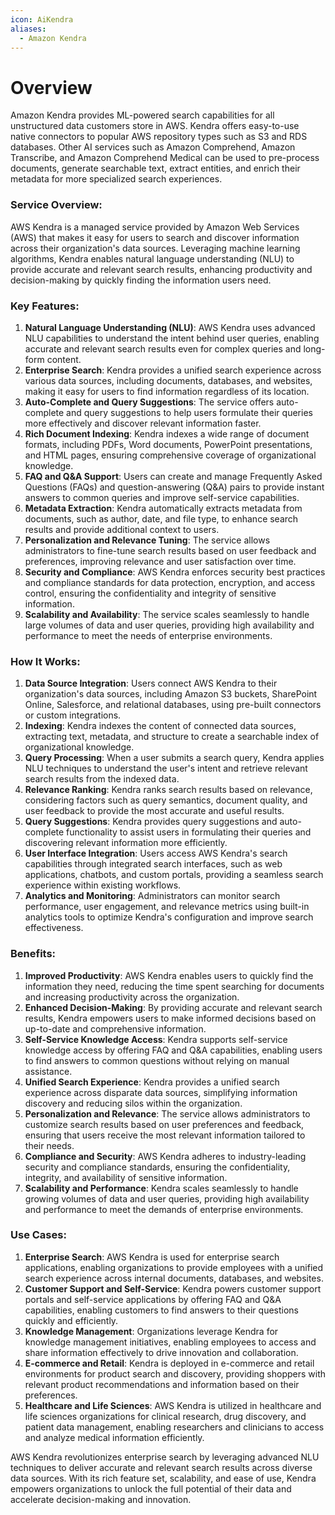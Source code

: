 ```yaml
---
icon: AiKendra
aliases:
  - Amazon Kendra
---
```

# Overview
Amazon Kendra provides ML-powered search capabilities for all unstructured data customers store in AWS. Kendra offers easy-to-use native connectors to popular AWS repository types such as S3 and RDS databases. Other AI services such as Amazon Comprehend, Amazon Transcribe, and Amazon Comprehend Medical can be used to pre-process documents, generate searchable text, extract entities, and enrich their metadata for more specialized search experiences.

### Service Overview:
AWS Kendra is a managed service provided by Amazon Web Services (AWS) that makes it easy for users to search and discover information across their organization's data sources. Leveraging machine learning algorithms, Kendra enables natural language understanding (NLU) to provide accurate and relevant search results, enhancing productivity and decision-making by quickly finding the information users need.

### Key Features:
1. **Natural Language Understanding (NLU)**: AWS Kendra uses advanced NLU capabilities to understand the intent behind user queries, enabling accurate and relevant search results even for complex queries and long-form content.
2. **Enterprise Search**: Kendra provides a unified search experience across various data sources, including documents, databases, and websites, making it easy for users to find information regardless of its location.
3. **Auto-Complete and Query Suggestions**: The service offers auto-complete and query suggestions to help users formulate their queries more effectively and discover relevant information faster.
4. **Rich Document Indexing**: Kendra indexes a wide range of document formats, including PDFs, Word documents, PowerPoint presentations, and HTML pages, ensuring comprehensive coverage of organizational knowledge.
5. **FAQ and Q&A Support**: Users can create and manage Frequently Asked Questions (FAQs) and question-answering (Q&A) pairs to provide instant answers to common queries and improve self-service capabilities.
6. **Metadata Extraction**: Kendra automatically extracts metadata from documents, such as author, date, and file type, to enhance search results and provide additional context to users.
7. **Personalization and Relevance Tuning**: The service allows administrators to fine-tune search results based on user feedback and preferences, improving relevance and user satisfaction over time.
8. **Security and Compliance**: AWS Kendra enforces security best practices and compliance standards for data protection, encryption, and access control, ensuring the confidentiality and integrity of sensitive information.
9. **Scalability and Availability**: The service scales seamlessly to handle large volumes of data and user queries, providing high availability and performance to meet the needs of enterprise environments.

### How It Works:
1. **Data Source Integration**: Users connect AWS Kendra to their organization's data sources, including Amazon S3 buckets, SharePoint Online, Salesforce, and relational databases, using pre-built connectors or custom integrations.
2. **Indexing**: Kendra indexes the content of connected data sources, extracting text, metadata, and structure to create a searchable index of organizational knowledge.
3. **Query Processing**: When a user submits a search query, Kendra applies NLU techniques to understand the user's intent and retrieve relevant search results from the indexed data.
4. **Relevance Ranking**: Kendra ranks search results based on relevance, considering factors such as query semantics, document quality, and user feedback to provide the most accurate and useful results.
5. **Query Suggestions**: Kendra provides query suggestions and auto-complete functionality to assist users in formulating their queries and discovering relevant information more efficiently.
6. **User Interface Integration**: Users access AWS Kendra's search capabilities through integrated search interfaces, such as web applications, chatbots, and custom portals, providing a seamless search experience within existing workflows.
7. **Analytics and Monitoring**: Administrators can monitor search performance, user engagement, and relevance metrics using built-in analytics tools to optimize Kendra's configuration and improve search effectiveness.

### Benefits:
1. **Improved Productivity**: AWS Kendra enables users to quickly find the information they need, reducing the time spent searching for documents and increasing productivity across the organization.
2. **Enhanced Decision-Making**: By providing accurate and relevant search results, Kendra empowers users to make informed decisions based on up-to-date and comprehensive information.
3. **Self-Service Knowledge Access**: Kendra supports self-service knowledge access by offering FAQ and Q&A capabilities, enabling users to find answers to common questions without relying on manual assistance.
4. **Unified Search Experience**: Kendra provides a unified search experience across disparate data sources, simplifying information discovery and reducing silos within the organization.
5. **Personalization and Relevance**: The service allows administrators to customize search results based on user preferences and feedback, ensuring that users receive the most relevant information tailored to their needs.
6. **Compliance and Security**: AWS Kendra adheres to industry-leading security and compliance standards, ensuring the confidentiality, integrity, and availability of sensitive information.
7. **Scalability and Performance**: Kendra scales seamlessly to handle growing volumes of data and user queries, providing high availability and performance to meet the demands of enterprise environments.

### Use Cases:
1. **Enterprise Search**: AWS Kendra is used for enterprise search applications, enabling organizations to provide employees with a unified search experience across internal documents, databases, and websites.
2. **Customer Support and Self-Service**: Kendra powers customer support portals and self-service applications by offering FAQ and Q&A capabilities, enabling customers to find answers to their questions quickly and efficiently.
3. **Knowledge Management**: Organizations leverage Kendra for knowledge management initiatives, enabling employees to access and share information effectively to drive innovation and collaboration.
4. **E-commerce and Retail**: Kendra is deployed in e-commerce and retail environments for product search and discovery, providing shoppers with relevant product recommendations and information based on their preferences.
5. **Healthcare and Life Sciences**: AWS Kendra is utilized in healthcare and life sciences organizations for clinical research, drug discovery, and patient data management, enabling researchers and clinicians to access and analyze medical information efficiently.

AWS Kendra revolutionizes enterprise search by leveraging advanced NLU techniques to deliver accurate and relevant search results across diverse data sources. With its rich feature set, scalability, and ease of use, Kendra empowers organizations to unlock the full potential of their data and accelerate decision-making and innovation.
